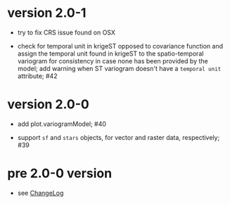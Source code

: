 # version 2.0-1

* try to fix CRS issue found on OSX

* check for temporal unit in krigeST opposed to covariance function and assign the temporal unit found in krigeST to the spatio-temporal variogram for consistency in case none has been provided by the model; add warning when ST variogram doesn't have a `temporal unit` attribute; #42

# version 2.0-0

* add plot.variogramModel; #40

* support `sf` and `stars` objects, for vector and raster data, respectively; #39

# pre 2.0-0 version

* see [ChangeLog](https://github.com/r-spatial/gstat/blob/master/inst/ChangeLog)
